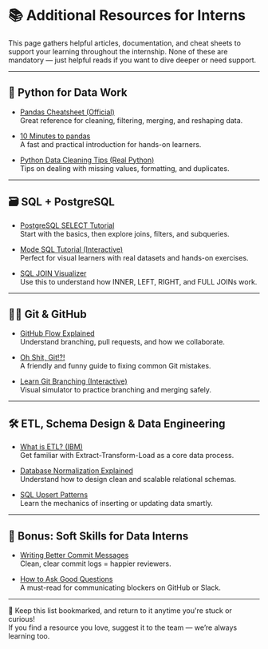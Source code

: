 # 📚 Additional Resources for Interns

This page gathers helpful articles, documentation, and cheat sheets to support your learning throughout the internship. None of these are mandatory — just helpful reads if you want to dive deeper or need support.

---

## 🐍 Python for Data Work

- [Pandas Cheatsheet (Official)](https://pandas.pydata.org/Pandas_Cheat_Sheet.pdf)  
  Great reference for cleaning, filtering, merging, and reshaping data.

- [10 Minutes to pandas](https://pandas.pydata.org/docs/user_guide/10min.html)  
  A fast and practical introduction for hands-on learners.

- [Python Data Cleaning Tips (Real Python)](https://realpython.com/python-data-cleaning-numpy-pandas/)  
  Tips on dealing with missing values, formatting, and duplicates.

---

## 🗃️ SQL + PostgreSQL

- [PostgreSQL SELECT Tutorial](https://www.postgresqltutorial.com/postgresql-select/)  
  Start with the basics, then explore joins, filters, and subqueries.

- [Mode SQL Tutorial (Interactive)](https://mode.com/sql-tutorial/)  
  Perfect for visual learners with real datasets and hands-on exercises.

- [SQL JOIN Visualizer](https://sql-joins.leopard.in.ua/)  
  Use this to understand how INNER, LEFT, RIGHT, and FULL JOINs work.

---

## 🧑‍💻 Git & GitHub

- [GitHub Flow Explained](https://docs.github.com/en/get-started/quickstart/github-flow)  
  Understand branching, pull requests, and how we collaborate.

- [Oh Shit, Git!?!](https://ohshitgit.com/)  
  A friendly and funny guide to fixing common Git mistakes.

- [Learn Git Branching (Interactive)](https://learngitbranching.js.org/)  
  Visual simulator to practice branching and merging safely.

---

## 🛠 ETL, Schema Design & Data Engineering

- [What is ETL? (IBM)](https://www.ibm.com/topics/etl)  
  Get familiar with Extract-Transform-Load as a core data process.

- [Database Normalization Explained](https://www.guru99.com/database-normalization.html)  
  Understand how to design clean and scalable relational schemas.

- [SQL Upsert Patterns](https://www.sqlservertutorial.net/sql-server-basics/sql-server-upsert/)  
  Learn the mechanics of inserting or updating data smartly.

---

## 🎯 Bonus: Soft Skills for Data Interns

- [Writing Better Commit Messages](https://cbea.ms/git-commit/)  
  Clean, clear commit logs = happier reviewers.

- [How to Ask Good Questions](https://stackoverflow.com/help/how-to-ask)  
  A must-read for communicating blockers on GitHub or Slack.

---

📌 Keep this list bookmarked, and return to it anytime you're stuck or curious!  
If you find a resource you love, suggest it to the team — we’re always learning too.

